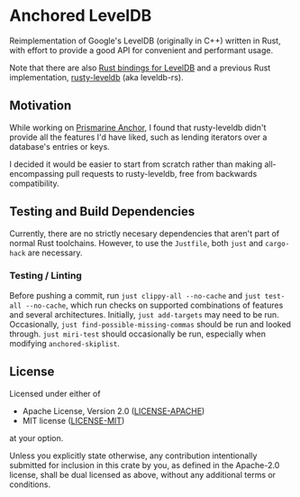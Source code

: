 # Anchored LevelDB

Reimplementation of Google's LevelDB (originally in C++) written in Rust, with effort to provide
a good API for convenient and performant usage.

Note that there are also [Rust bindings for LevelDB](https://crates.io/crates/leveldb)
and a previous Rust implementation, [rusty-leveldb](https://crates.io/crates/rusty-leveldb) (aka leveldb-rs).

## Motivation

While working on [Prismarine Anchor](https://github.com/robofinch/Prismarine-Anchor), I found that
rusty-leveldb didn't provide all the features I'd have liked, such as lending iterators over a
database's entries or keys.

I decided it would be easier to start from scratch rather than making all-encompassing pull
requests to rusty-leveldb, free from backwards compatibility.

## Testing and Build Dependencies

Currently, there are no strictly necesary dependencies that aren't part of normal Rust toolchains.
However, to use the `Justfile`, both `just` and `cargo-hack` are necessary.

### Testing / Linting

Before pushing a commit, run `just clippy-all --no-cache` and `just test-all --no-cache`, which run
checks on supported combinations of features and several architectures. Initially,
`just add-targets` may need to be run. Occasionally, `just find-possible-missing-commas` should be
run and looked through. `just miri-test` should occasionally be run, especially when modifying
`anchored-skiplist`.

## License

Licensed under either of

 * Apache License, Version 2.0 ([LICENSE-APACHE](LICENSE-APACHE))
 * MIT license ([LICENSE-MIT](LICENSE-MIT))

at your option.

Unless you explicitly state otherwise, any contribution intentionally submitted for inclusion in
this crate by you, as defined in the Apache-2.0 license, shall be dual licensed as above, without
any additional terms or conditions.
